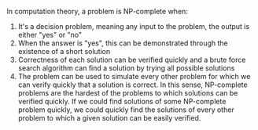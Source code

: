 In computation theory, a problem is NP-complete when:
1. It's a decision problem, meaning any input to the problem, the output is either "yes" or "no"
2. When the answer is "yes", this can be demonstrated through the existence of a short solution 
3. Correctness of each solution can be verified quickly and a brute force search algorithm can find a solution by trying all possible solutions
4. The problem can be used to simulate every other problem for which we can verify quickly that a solution is correct. In this sense, NP-complete problems are the hardest of the problems to which solutions can be verified quickly. If we could find solutions of some NP-complete problem quickly, we could quickly find the solutions of every other problem to which a given solution can be easily verified.